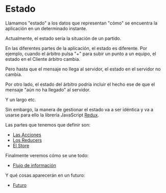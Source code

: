 # Estado

Llamamos "estado" a los datos que representan "cómo" se encuentra la aplicación en un determinado instante.

Actualmente, el estado sería la situación de un partido.

En las diferentes partes de la aplicación, el estado es diferente. Por ejemplo, cuando el árbitro pulsa "+" para subir un punto a un equipo, el estado en el Cliente árbitro cambia.

Pero hasta que el mensaje no llega al servidor, el estado en el servidor no cambia.

Por otro lado, el estado del árbitro podría incluir el hecho ese de que el mensaje "aún no ha llegado" al servidor.

Y un largo etc.

Sin embargo, la manera de gestionar el estado va a ser idéntica y va a usarse para ello la librería JavaScript [Redux](http://redux.js.org/).

Las partes que tenemos que definir son:

- [Las Acciones](Actions.md)
- [Los Reducers](Reducers.md)
- [El Store](Store.md)

Finalmente veremos cómo se une todo:

- [Flujo de información](DataFlow.md)

Y qué cosas aparecerán en un futuro:

- [Futuro](Future.md)
